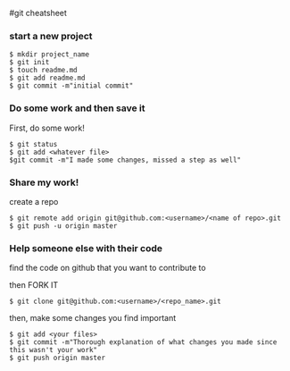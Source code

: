 #git cheatsheet

### start a new project 

```shell
$ mkdir project_name
$ git init
$ touch readme.md
$ git add readme.md
$ git commit -m"initial commit"
```

### Do some work and then save it

First, do some work!

```shell
$ git status
$ git add <whatever file>
$git commit -m"I made some changes, missed a step as well"
```


### Share my work!

create a repo

```shell
$ git remote add origin git@github.com:<username>/<name of repo>.git
$ git push -u origin master
```


### Help someone else with their code

find the code on github that you want to contribute to

then FORK IT

```shell
$ git clone git@github.com:<username>/<repo_name>.git
```

then, make some changes you find important

```shell
$ git add <your files>
$ git commit -m"Thorough explanation of what changes you made since this wasn't your work" 
$ git push origin master
```



